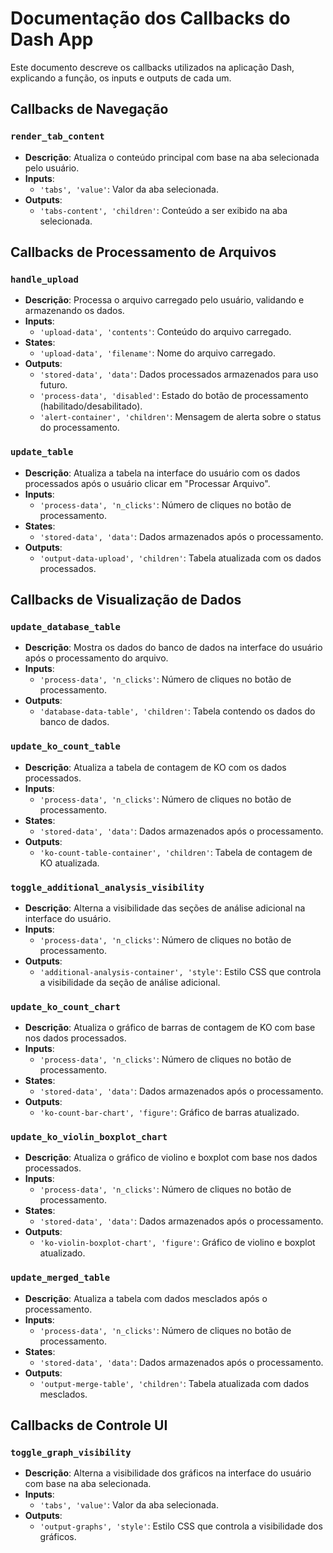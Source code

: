 # Documentação dos Callbacks do Dash App

Este documento descreve os callbacks utilizados na aplicação Dash, explicando a função, os inputs e outputs de cada um.

## Callbacks de Navegação

### `render_tab_content`
- **Descrição**: Atualiza o conteúdo principal com base na aba selecionada pelo usuário.
- **Inputs**: 
  - `'tabs', 'value'`: Valor da aba selecionada.
- **Outputs**: 
  - `'tabs-content', 'children'`: Conteúdo a ser exibido na aba selecionada.

## Callbacks de Processamento de Arquivos

### `handle_upload`
- **Descrição**: Processa o arquivo carregado pelo usuário, validando e armazenando os dados.
- **Inputs**: 
  - `'upload-data', 'contents'`: Conteúdo do arquivo carregado.
- **States**: 
  - `'upload-data', 'filename'`: Nome do arquivo carregado.
- **Outputs**: 
  - `'stored-data', 'data'`: Dados processados armazenados para uso futuro.
  - `'process-data', 'disabled'`: Estado do botão de processamento (habilitado/desabilitado).
  - `'alert-container', 'children'`: Mensagem de alerta sobre o status do processamento.

### `update_table`
- **Descrição**: Atualiza a tabela na interface do usuário com os dados processados após o usuário clicar em "Processar Arquivo".
- **Inputs**: 
  - `'process-data', 'n_clicks'`: Número de cliques no botão de processamento.
- **States**: 
  - `'stored-data', 'data'`: Dados armazenados após o processamento.
- **Outputs**: 
  - `'output-data-upload', 'children'`: Tabela atualizada com os dados processados.

## Callbacks de Visualização de Dados

### `update_database_table`
- **Descrição**: Mostra os dados do banco de dados na interface do usuário após o processamento do arquivo.
- **Inputs**: 
  - `'process-data', 'n_clicks'`: Número de cliques no botão de processamento.
- **Outputs**: 
  - `'database-data-table', 'children'`: Tabela contendo os dados do banco de dados.

### `update_ko_count_table`
- **Descrição**: Atualiza a tabela de contagem de KO com os dados processados.
- **Inputs**: 
  - `'process-data', 'n_clicks'`: Número de cliques no botão de processamento.
- **States**: 
  - `'stored-data', 'data'`: Dados armazenados após o processamento.
- **Outputs**: 
  - `'ko-count-table-container', 'children'`: Tabela de contagem de KO atualizada.

### `toggle_additional_analysis_visibility`
- **Descrição**: Alterna a visibilidade das seções de análise adicional na interface do usuário.
- **Inputs**: 
  - `'process-data', 'n_clicks'`: Número de cliques no botão de processamento.
- **Outputs**: 
  - `'additional-analysis-container', 'style'`: Estilo CSS que controla a visibilidade da seção de análise adicional.

### `update_ko_count_chart`
- **Descrição**: Atualiza o gráfico de barras de contagem de KO com base nos dados processados.
- **Inputs**: 
  - `'process-data', 'n_clicks'`: Número de cliques no botão de processamento.
- **States**: 
  - `'stored-data', 'data'`: Dados armazenados após o processamento.
- **Outputs**: 
  - `'ko-count-bar-chart', 'figure'`: Gráfico de barras atualizado.

### `update_ko_violin_boxplot_chart`
- **Descrição**: Atualiza o gráfico de violino e boxplot com base nos dados processados.
- **Inputs**: 
  - `'process-data', 'n_clicks'`: Número de cliques no botão de processamento.
- **States**: 
  - `'stored-data', 'data'`: Dados armazenados após o processamento.
- **Outputs**: 
  - `'ko-violin-boxplot-chart', 'figure'`: Gráfico de violino e boxplot atualizado.

### `update_merged_table`
- **Descrição**: Atualiza a tabela com dados mesclados após o processamento.
- **Inputs**: 
  - `'process-data', 'n_clicks'`: Número de cliques no botão de processamento.
- **States**: 
  - `'stored-data', 'data'`: Dados armazenados após o processamento.
- **Outputs**: 
  - `'output-merge-table', 'children'`: Tabela atualizada com dados mesclados.

## Callbacks de Controle UI

### `toggle_graph_visibility`
- **Descrição**: Alterna a visibilidade dos gráficos na interface do usuário com base na aba selecionada.
- **Inputs**: 
  - `'tabs', 'value'`: Valor da aba selecionada.
- **Outputs**: 
  - `'output-graphs', 'style'`: Estilo CSS que controla a visibilidade dos gráficos.
